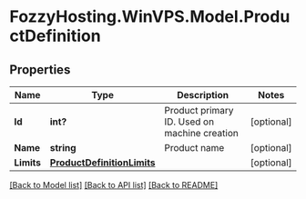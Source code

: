 # FozzyHosting.WinVPS.Model.ProductDefinition
## Properties

Name | Type | Description | Notes
------------ | ------------- | ------------- | -------------
**Id** | **int?** | Product primary ID. Used on machine creation | [optional] 
**Name** | **string** | Product name | [optional] 
**Limits** | [**ProductDefinitionLimits**](ProductDefinitionLimits.md) |  | [optional] 

[[Back to Model list]](../README.md#documentation-for-models) [[Back to API list]](../README.md#documentation-for-api-endpoints) [[Back to README]](../README.md)

